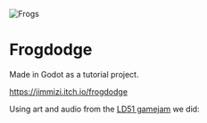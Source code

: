 ![Frogs](https://img.itch.zone/aW1nLzEwMjc3NTMwLnBuZw==/315x250%23c/CVILO7.png)

# Frogdodge
Made in Godot as a tutorial project.

https://jimmizi.itch.io/frogdodge

Using art and audio from the [LD51 gamejam](https://github.com/Jimmizi/Frogwatch) we did: 
